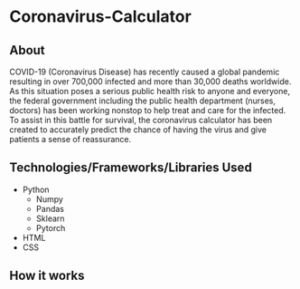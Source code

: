 # Coronavirus-Calculator

## About
COVID-19 (Coronavirus Disease) has recently caused a global pandemic resulting in over 700,000 infected and more than 30,000 deaths worldwide. As this situation poses a serious public health risk to anyone and everyone, the federal government including the public health department (nurses, doctors) has been working nonstop to help treat and care for the infected. To assist in this battle for survival, the coronavirus calculator has been created to accurately predict the chance of having the virus and give patients a sense of reassurance. 

## Technologies/Frameworks/Libraries Used
* Python
  * Numpy
  * Pandas
  * Sklearn
  * Pytorch
* HTML
* CSS

## How it works
